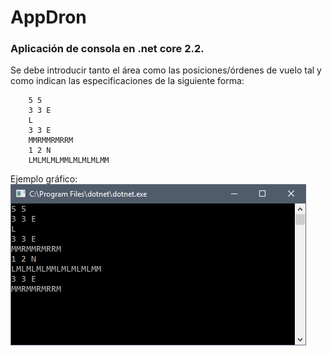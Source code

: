 # AppDron

### Aplicación de consola en .net core 2.2.

Se debe introducir tanto el área como las posiciones/órdenes de vuelo tal y como indican las especificaciones de la siguiente forma:  
  
        5 5  
        3 3 E  
        L  
        3 3 E  
        MMRMMRMRRM  
        1 2 N  
        LMLMLMLMMLMLMLMLMM  

Ejemplo gráfico:  
![alt text](https://raw.githubusercontent.com/cdueso/AppDron/master/Documents/1.png)
